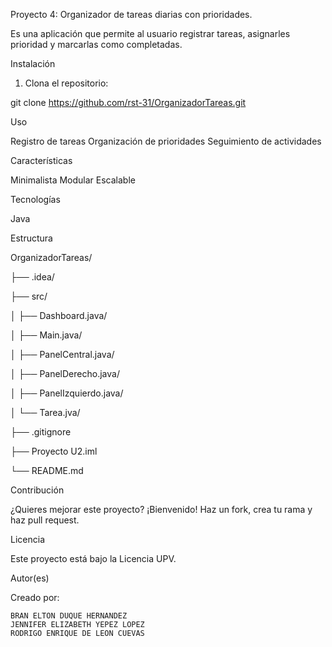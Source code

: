 
Proyecto 4: Organizador de tareas diarias con prioridades.


Es una aplicación que permite al usuario registrar tareas, asignarles prioridad y marcarlas como completadas.


 Instalación

1. Clona el repositorio:

git clone https://github.com/rst-31/OrganizadorTareas.git


 Uso

Registro de tareas
Organización de prioridades
Seguimiento de actividades



 Características

Minimalista
Modular
Escalable

 Tecnologías

Java

 Estructura


OrganizadorTareas/

├── .idea/

├── src/

│   ├── Dashboard.java/

│   ├── Main.java/

│   ├── PanelCentral.java/

│   ├── PanelDerecho.java/

│   ├── PanelIzquierdo.java/

│   └── Tarea.jva/

├── .gitignore

├── Proyecto U2.iml

└── README.md



 Contribución

¿Quieres mejorar este proyecto? ¡Bienvenido! Haz un fork, crea tu rama y haz pull request.

 Licencia

Este proyecto está bajo la Licencia UPV.

 Autor(es)

Creado por:
	
	BRAN ELTON DUQUE HERNANDEZ
	JENNIFER ELIZABETH YEPEZ LOPEZ
	RODRIGO ENRIQUE DE LEON CUEVAS
 


